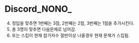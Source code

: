 # Discord_NONO_
4. 정답을 맞추면 1번째는 3점, 2번째는 2점, 3번째는 1점을 추가시킨다.
5. 총 3명이 맞추면 다음문제로 넘어감.
6. 또는 스킵이 현재 참가자수 절반이상 나올경우 현재 문제가 스킵됨.
